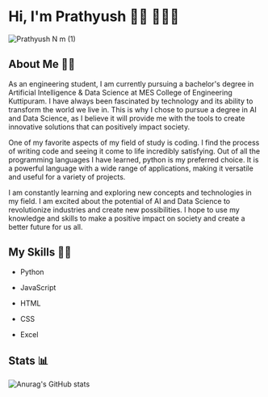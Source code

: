 # Hi, I'm Prathyush 👋🏼 🧑🏻‍💻

![Prathyush N m (1)](https://user-images.githubusercontent.com/85440373/151523098-8805ec66-2b25-43d4-acae-fb163d9b513e.png)


## About Me ✍🏼

As an engineering student, I am currently pursuing a bachelor's degree in Artificial Intelligence & Data Science at MES College of Engineering Kuttipuram. I have always been fascinated by technology and its ability to transform the world we live in. This is why I chose to pursue a degree in AI and Data Science, as I believe it will provide me with the tools to create innovative solutions that can positively impact society.

One of my favorite aspects of my field of study is coding. I find the process of writing code and seeing it come to life incredibly satisfying. Out of all the programming languages I have learned, python is my preferred choice. It is a powerful language with a wide range of applications, making it versatile and useful for a variety of projects.

I am constantly learning and exploring new concepts and technologies in my field. I am excited about the potential of AI and Data Science to revolutionize industries and create new possibilities. I hope to use my knowledge and skills to make a positive impact on society and create a better future for us all.

## My Skills 🥷🏼 

- Python

- JavaScript

- HTML

- CSS

- Excel

## Stats 📊

![Anurag's GitHub stats](https://github-readme-stats.vercel.app/api?username=probablynotnmp&show_icons=true&theme=nightowl)
    

